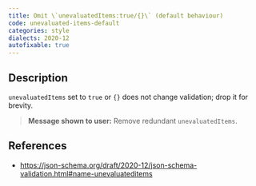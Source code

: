 ```yaml
---
title: Omit \`unevaluatedItems:true/{}\` (default behaviour)
code: unevaluated-items-default
categories: style
dialects: 2020-12
autofixable: true
---
```


## Description
`unevaluatedItems` set to `true` or `{}` does not change validation; drop it for brevity.

> **Message shown to user:**
> Remove redundant `unevaluatedItems`.

## References
* <https://json-schema.org/draft/2020-12/json-schema-validation.html#name-unevaluateditems>
